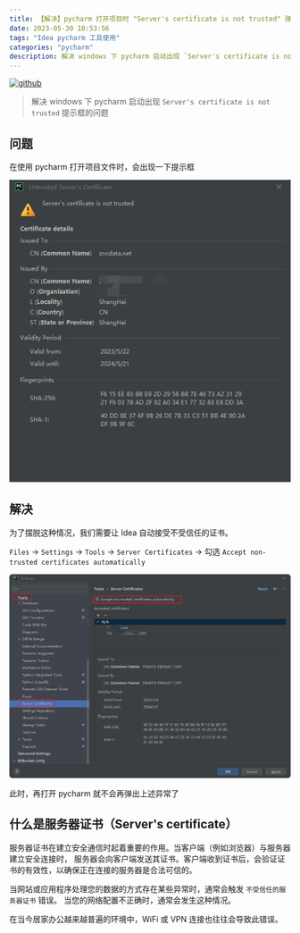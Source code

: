 ```yaml
---
title: 【解决】pycharm 打开项目时 "Server's certificate is not trusted" 弹窗问题
date: 2023-05-30 10:53:56
tags: "Idea pycharm 工具使用"
categories: "pycharm"
description: 解决 windows 下 pycharm 启动出现 `Server's certificate is not trusted` 提示框的问题
---
```


[![github](https://img.shields.io/badge/github-Terry-brightgreen.svg?style=social)](https://github.com/2218084076)

> 解决 windows 下 pycharm 启动出现 `Server's certificate is not trusted` 提示框的问题

## 问题

在使用 pycharm 打开项目文件时，会出现一下提示框

<!--more-->

![Solve pycharm certificate problems](https://raw.githubusercontent.com/2218084076/personal-blog/main/source/image/d7278c9a.png)

## 解决

为了摆脱这种情况，我们需要让 Idea 自动接受不受信任的证书。

`Files` -> `Settings` -> `Tools` -> `Server Certificates` -> 勾选 `Accept non-trusted certificates automatically`

![8028820d.png](https://raw.githubusercontent.com/2218084076/personal-blog/main/source/image/8028820d.png)

此时，再打开 pycharm 就不会再弹出上述异常了

## 什么是服务器证书（Server's certificate）

服务器证书在建立安全通信时起着重要的作用。当客户端（例如浏览器）与服务器建立安全连接时，
服务器会向客户端发送其证书。客户端收到证书后，会验证证书的有效性，以确保正在连接的服务器是合法可信的。

当网站或应用程序处理您的数据的方式存在某些异常时，通常会触发 `不受信任的服务器证书` 错误。
当您的网络配置不正确时，通常会发生这种情况。

在当今居家办公越来越普遍的环境中，WiFi 或 VPN 连接也往往会导致此错误。
